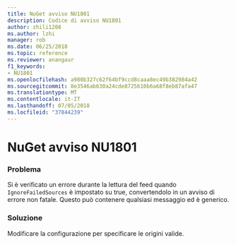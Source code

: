 ```yaml
---
title: NuGet avviso NU1801
description: Codice di avviso NU1801
author: zhili1208
ms.author: lzhi
manager: rob
ms.date: 06/25/2018
ms.topic: reference
ms.reviewer: anangaur
f1_keywords:
- NU1801
ms.openlocfilehash: a980b327c62f64bf9ccd8caaa8ec49b382984a42
ms.sourcegitcommit: 8e3546ab630a24cde8725610b6a68f8eb87afa47
ms.translationtype: MT
ms.contentlocale: it-IT
ms.lasthandoff: 07/05/2018
ms.locfileid: "37844239"
---
```

# <a name="nuget-warning-nu1801"></a>NuGet avviso NU1801

### <a name="issue"></a>Problema
Si è verificato un errore durante la lettura del feed quando `IgnoreFailedSources` è impostato su true, convertendolo in un avviso di errore non fatale. Questo può contenere qualsiasi messaggio ed è generico.

### <a name="solution"></a>Soluzione
Modificare la configurazione per specificare le origini valide.